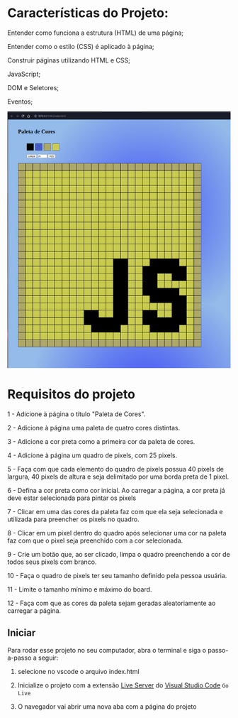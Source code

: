 # Características do Projeto:


Entender como funciona a estrutura (HTML) de uma página;

Entender como o estilo (CSS) é aplicado à página;

Construir páginas utilizando HTML e CSS;

JavaScript;

DOM e Seletores;

Eventos;
  
  <img src="./Screenshot_349.png" alt="Pixels art" />
  
 # Requisitos do projeto
 
 1 - Adicione à página o título "Paleta de Cores".

 2 - Adicione à página uma paleta de quatro cores distintas.

 3 - Adicione a cor preta como a primeira cor da paleta de cores.

 4 - Adicione à página um quadro de pixels, com 25 pixels.

 5 - Faça com que cada elemento do quadro de pixels possua 40 pixels de largura, 40 pixels de altura e seja delimitado por uma borda preta de 1 pixel.

 6 - Defina a cor preta como cor inicial. Ao carregar a página, a cor preta já deve estar selecionada para pintar os pixels

 7 - Clicar em uma das cores da paleta faz com que ela seja selecionada e utilizada para preencher os pixels no quadro.

 8 - Clicar em um pixel dentro do quadro após selecionar uma cor na paleta faz com que o pixel seja preenchido com a cor selecionada.

 9 - Crie um botão que, ao ser clicado, limpa o quadro preenchendo a cor de todos seus pixels com branco.

 10 - Faça o quadro de pixels ter seu tamanho definido pela pessoa usuária.

 11 - Limite o tamanho mínimo e máximo do board.

 12 - Faça com que as cores da paleta sejam geradas aleatoriamente ao carregar a página.
 
 ## Iniciar

Para rodar esse projeto no seu computador, abra o terminal e siga o passo-a-passo a seguir:

1. selecione no vscode o arquivo index.html

2. Inicialize o projeto com a extensão [Live Server](https://marketplace.visualstudio.com/items?itemName=ritwickdey.LiveServer) do [Visual Studio Code](https://code.visualstudio.com/) `Go Live`

3. O navegador vai abrir uma nova aba com a página do projeto 

